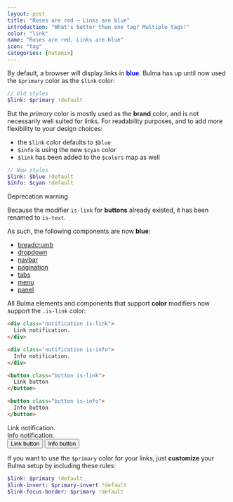 ```yaml
---
layout: post
title: "Roses are red – Links are blue"
introduction: "What's better than one tag? Multiple tags!"
color: "link"
name: "Roses are red, Links are blue"
icon: "tag"
categories: [nutanix]
---
```


By default, a browser will display links in <strong style="color: blue;">blue</strong>. Bulma has up until now used the `$primary` color as the `$link` color:

```sass
// Old styles
$link: $primary !default
```

But the _primary_ color is mostly used as the **brand** color, and is not necessarily well suited for links. For readability purposes, and to add more flexibility to your design choices:

* the `$link` color defaults to `$blue`
* `$info` is using the new `$cyan` color
* `$link` has been added to the `$colors` map as well

```sass
// New styles
$link: $blue !default
$info: $cyan !default
```

<div class="message is-danger">
  <div class="message-header">
    Deprecation warning
  </div>
  <div class="message-body">
    <p>
      Because the modifier <code>is-link</code> for <strong>buttons</strong> already existed, it has been renamed to <code>is-text</code>.
    </p>
  </div>
</div>

As such, the following components are now **blue**:

* [breadcrumb](/documentation/components/breadcrumb/)
* [dropdown](/documentation/components/dropdown/)
* [navbar](/documentation/components/navbar/)
* [pagination](/documentation/components/pagination/)
* [tabs](/documentation/components/tabs/)
* [menu](/documentation/components/menu/)
* [panel](/documentation/components/panel/)

All Bulma elements and components that support **color** modifiers now support the `.is-link` color:

```html
<div class="notification is-link">
  Link notification.
</div>

<div class="notification is-info">
  Info notification.
</div>

<button class="button is-link">
  Link button
</button>

<button class="button is-info">
  Info button
</button>
```

<div class="notification is-link">
  Link notification.
</div>

<div class="notification is-info">
  Info notification.
</div>

<button class="button is-link">
  Link button
</button>

<button class="button is-info">
  Info button
</button>

If you want to use the `$primary` color for your links, just **customize** your Bulma setup by including these rules:

```sass
$link: $primary !default
$link-invert: $primary-invert !default
$link-focus-border: $primary !default
```
